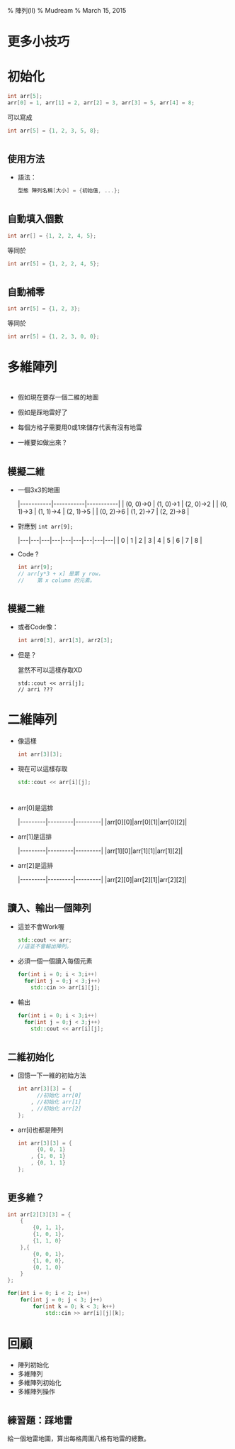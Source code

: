 % 陣列(II) 
% Mudream
% March 15, 2015

# 更多小技巧


# 初始化

```cpp
int arr[5];
arr[0] = 1, arr[1] = 2, arr[2] = 3, arr[3] = 5, arr[4] = 8;
```

可以寫成

```cpp  
int arr[5] = {1, 2, 3, 5, 8};
```

#

## 使用方法

* 語法：

    ```cpp
    型態 陣列名稱[大小] = {初始值, ...};
    ```

#

## 自動填入個數

```cpp
int arr[] = {1, 2, 2, 4, 5};
```

等同於

```cpp
int arr[5] = {1, 2, 2, 4, 5};
```

#

## 自動補零

```cpp
int arr[5] = {1, 2, 3};
```

等同於

```cpp
int arr[5] = {1, 2, 3, 0, 0};
```

# 多維陣列

#

- 假如現在要存一個二維的地圖

- 假如是踩地雷好了

- 每個方格子需要用0或1來儲存代表有沒有地雷

- 一維要如做出來？

#

## 模擬二維 

* 一個3x3的地圖

    |-----------|-----------|-----------|
    | (0, 0)->0 | (1, 0)->1 | (2, 0)->2 |
    | (0, 1)->3 | (1, 1)->4 | (2, 1)->5 |
    | (0, 2)->6 | (1, 2)->7 | (2, 2)->8 |

* 對應到 `int arr[9];`

    |---|---|---|---|---|---|---|---|---|
    | 0 | 1 | 2 | 3 | 4 | 5 | 6 | 7 | 8 |

* Code ?

    ```cpp
    int arr[9];
    // arr[y*3 + x] 是第 y row，
    //    第 x column 的元素。
    ```

#

## 模擬二維 

* 或者Code像：

    ```cpp
    int arr0[3], arr1[3], arr2[3];
    ```

* 但是？

    當然不可以這樣存取XD

    ```
    std::cout << arri[j];
    // arri ???
    ```

# 二維陣列

* 像這樣

    ```cpp
    int arr[3][3];
    ```

* 現在可以這樣存取

    ```cpp
    std::cout << arr[i][j];
    ```

#

## 

* arr[0]是這排

    |---------|---------|---------|
    |arr[0][0]|arr[0][1]|arr[0][2]|

* arr[1]是這排

    |---------|---------|---------|
    |arr[1][0]|arr[1][1]|arr[1][2]|

* arr[2]是這排

    |---------|---------|---------|
    |arr[2][0]|arr[2][1]|arr[2][2]|

#

## 讀入、輸出一個陣列

* 這並不會Work喔

    ```cpp
    std::cout << arr;
    //這並不會輸出陣列。
    ```

* 必須一個一個讀入每個元素

    ```cpp
    for(int i = 0; i < 3;i++)
      for(int j = 0;j < 3;j++)
        std::cin >> arr[i][j];
    ```

* 輸出

    ```cpp
    for(int i = 0; i < 3;i++)
      for(int j = 0;j < 3;j++)
        std::cout << arr[i][j];
    ```

#

## 二維初始化

* 回憶一下一維的初始方法

    ```cpp
    int arr[3][3] = {
          //初始化 arr[0]
        , //初始化 arr[1]
        , //初始化 arr[2]
    };

    ```

* arr[i]也都是陣列

    ```cpp
    int arr[3][3] = {
          {0, 0, 1}
        , {1, 0, 1}
        , {0, 1, 1}
    };
    ```

#

## 更多維？

```cpp
int arr[2][3][3] = {
    {
        {0, 1, 1},
        {1, 0, 1},
        {1, 1, 0}
    },{
        {0, 0, 1},
        {1, 0, 0},
        {0, 1, 0}
    }
};
```

```cpp
for(int i = 0; i < 2; i++)
    for(int j = 0; j < 3; j++)
        for(int k = 0; k < 3; k++)
            std::cin >> arr[i][j][k];
```


# 回顧

* 陣列初始化
* 多維陣列
* 多維陣列初始化 
* 多維陣列操作

#

## 練習題：踩地雷

給一個地雷地圖，算出每格周圍八格有地雷的總數。
